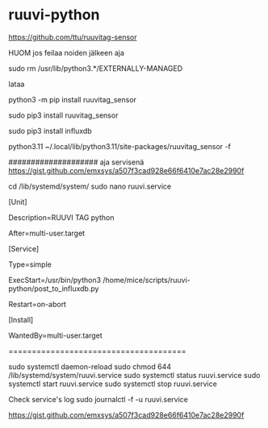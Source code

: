 # ruuvi-python

https://github.com/ttu/ruuvitag-sensor

HUOM jos feilaa noiden jälkeen aja

sudo rm /usr/lib/python3.*/EXTERNALLY-MANAGED

lataa 

python3 -m pip install ruuvitag_sensor

sudo pip3 install ruuvitag_sensor

sudo pip3 install influxdb

python3.11 ~/.local/lib/python3.11/site-packages/ruuvitag_sensor -f

####################
aja servisenä
https://gist.github.com/emxsys/a507f3cad928e66f6410e7ac28e2990f

cd /lib/systemd/system/
sudo nano ruuvi.service

[Unit]

Description=RUUVI TAG python

After=multi-user.target

[Service]

Type=simple

ExecStart=/usr/bin/python3 /home/mice/scripts/ruuvi-python/post_to_influxdb.py

Restart=on-abort

[Install]

WantedBy=multi-user.target

======================================

sudo systemctl daemon-reload 
sudo chmod 644 /lib/systemd/system/ruuvi.service
sudo systemctl status ruuvi.service 
sudo systemctl start ruuvi.service
sudo systemctl stop ruuvi.service

Check service's log
sudo journalctl -f -u ruuvi.service


https://gist.github.com/emxsys/a507f3cad928e66f6410e7ac28e2990f
